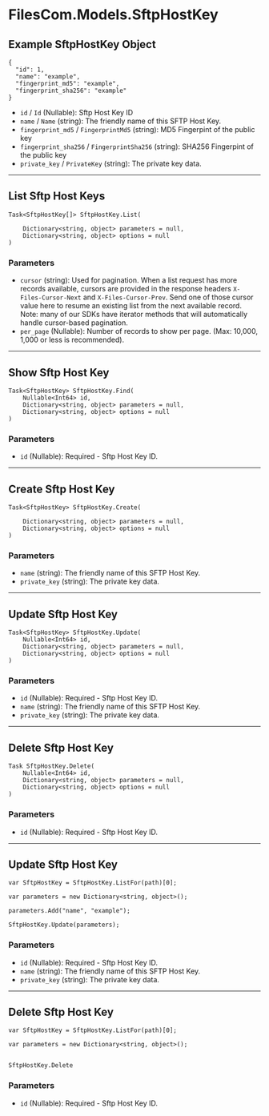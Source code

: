 # FilesCom.Models.SftpHostKey

## Example SftpHostKey Object

```
{
  "id": 1,
  "name": "example",
  "fingerprint_md5": "example",
  "fingerprint_sha256": "example"
}
```

* `id` / `Id`  (Nullable<Int64>): Sftp Host Key ID
* `name` / `Name`  (string): The friendly name of this SFTP Host Key.
* `fingerprint_md5` / `FingerprintMd5`  (string): MD5 Fingerpint of the public key
* `fingerprint_sha256` / `FingerprintSha256`  (string): SHA256 Fingerpint of the public key
* `private_key` / `PrivateKey`  (string): The private key data.


---

## List Sftp Host Keys

```
Task<SftpHostKey[]> SftpHostKey.List(
    
    Dictionary<string, object> parameters = null,
    Dictionary<string, object> options = null
)
```

### Parameters

* `cursor` (string): Used for pagination.  When a list request has more records available, cursors are provided in the response headers `X-Files-Cursor-Next` and `X-Files-Cursor-Prev`.  Send one of those cursor value here to resume an existing list from the next available record.  Note: many of our SDKs have iterator methods that will automatically handle cursor-based pagination.
* `per_page` (Nullable<Int64>): Number of records to show per page.  (Max: 10,000, 1,000 or less is recommended).


---

## Show Sftp Host Key

```
Task<SftpHostKey> SftpHostKey.Find(
    Nullable<Int64> id, 
    Dictionary<string, object> parameters = null,
    Dictionary<string, object> options = null
)
```

### Parameters

* `id` (Nullable<Int64>): Required - Sftp Host Key ID.


---

## Create Sftp Host Key

```
Task<SftpHostKey> SftpHostKey.Create(
    
    Dictionary<string, object> parameters = null,
    Dictionary<string, object> options = null
)
```

### Parameters

* `name` (string): The friendly name of this SFTP Host Key.
* `private_key` (string): The private key data.


---

## Update Sftp Host Key

```
Task<SftpHostKey> SftpHostKey.Update(
    Nullable<Int64> id, 
    Dictionary<string, object> parameters = null,
    Dictionary<string, object> options = null
)
```

### Parameters

* `id` (Nullable<Int64>): Required - Sftp Host Key ID.
* `name` (string): The friendly name of this SFTP Host Key.
* `private_key` (string): The private key data.


---

## Delete Sftp Host Key

```
Task SftpHostKey.Delete(
    Nullable<Int64> id, 
    Dictionary<string, object> parameters = null,
    Dictionary<string, object> options = null
)
```

### Parameters

* `id` (Nullable<Int64>): Required - Sftp Host Key ID.


---

## Update Sftp Host Key

```
var SftpHostKey = SftpHostKey.ListFor(path)[0];

var parameters = new Dictionary<string, object>();

parameters.Add("name", "example");

SftpHostKey.Update(parameters);
```

### Parameters

* `id` (Nullable<Int64>): Required - Sftp Host Key ID.
* `name` (string): The friendly name of this SFTP Host Key.
* `private_key` (string): The private key data.


---

## Delete Sftp Host Key

```
var SftpHostKey = SftpHostKey.ListFor(path)[0];

var parameters = new Dictionary<string, object>();


SftpHostKey.Delete
```

### Parameters

* `id` (Nullable<Int64>): Required - Sftp Host Key ID.
